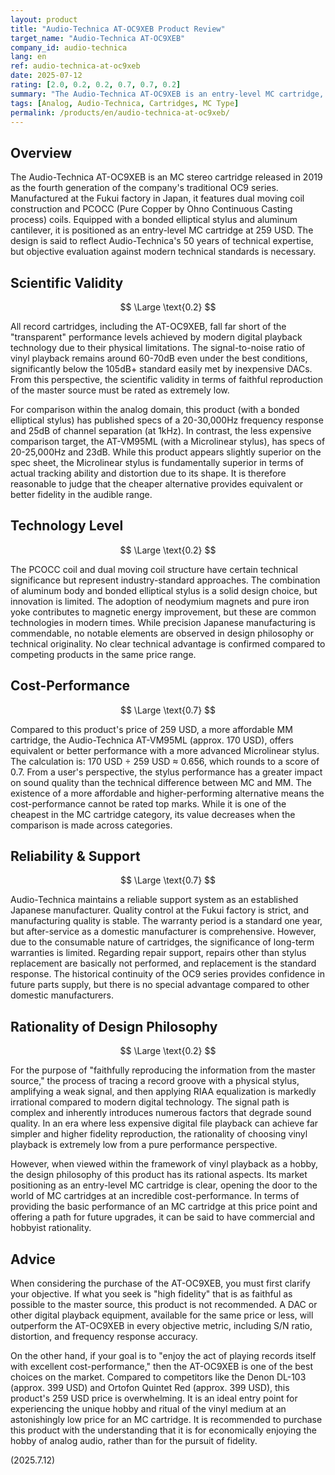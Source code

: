 ```yaml
---
layout: product
title: "Audio-Technica AT-OC9XEB Product Review"
target_name: "Audio-Technica AT-OC9XEB"
company_id: audio-technica
lang: en
ref: audio-technica-at-oc9xeb
date: 2025-07-12
rating: [2.0, 0.2, 0.2, 0.7, 0.7, 0.2]
summary: "The Audio-Technica AT-OC9XEB is an entry-level MC cartridge, but its cost-performance is limited due to the existence of more affordable and higher-performing MM cartridges. It's an option for enjoying the hobby of vinyl playback, not for pursuing high fidelity."
tags: [Analog, Audio-Technica, Cartridges, MC Type]
permalink: /products/en/audio-technica-at-oc9xeb/
---
```

## Overview

The Audio-Technica AT-OC9XEB is an MC stereo cartridge released in 2019 as the fourth generation of the company's traditional OC9 series. Manufactured at the Fukui factory in Japan, it features dual moving coil construction and PCOCC (Pure Copper by Ohno Continuous Casting process) coils. Equipped with a bonded elliptical stylus and aluminum cantilever, it is positioned as an entry-level MC cartridge at 259 USD. The design is said to reflect Audio-Technica's 50 years of technical expertise, but objective evaluation against modern technical standards is necessary.

## Scientific Validity

$$ \Large \text{0.2} $$

All record cartridges, including the AT-OC9XEB, fall far short of the "transparent" performance levels achieved by modern digital playback technology due to their physical limitations. The signal-to-noise ratio of vinyl playback remains around 60-70dB even under the best conditions, significantly below the 105dB+ standard easily met by inexpensive DACs. From this perspective, the scientific validity in terms of faithful reproduction of the master source must be rated as extremely low.

For comparison within the analog domain, this product (with a bonded elliptical stylus) has published specs of a 20-30,000Hz frequency response and 25dB of channel separation (at 1kHz). In contrast, the less expensive comparison target, the AT-VM95ML (with a Microlinear stylus), has specs of 20-25,000Hz and 23dB. While this product appears slightly superior on the spec sheet, the Microlinear stylus is fundamentally superior in terms of actual tracking ability and distortion due to its shape. It is therefore reasonable to judge that the cheaper alternative provides equivalent or better fidelity in the audible range.

## Technology Level

$$ \Large \text{0.2} $$

The PCOCC coil and dual moving coil structure have certain technical significance but represent industry-standard approaches. The combination of aluminum body and bonded elliptical stylus is a solid design choice, but innovation is limited. The adoption of neodymium magnets and pure iron yoke contributes to magnetic energy improvement, but these are common technologies in modern times. While precision Japanese manufacturing is commendable, no notable elements are observed in design philosophy or technical originality. No clear technical advantage is confirmed compared to competing products in the same price range.

## Cost-Performance

$$ \Large \text{0.7} $$

Compared to this product's price of 259 USD, a more affordable MM cartridge, the Audio-Technica AT-VM95ML (approx. 170 USD), offers equivalent or better performance with a more advanced Microlinear stylus. The calculation is: 170 USD ÷ 259 USD ≈ 0.656, which rounds to a score of 0.7. From a user's perspective, the stylus performance has a greater impact on sound quality than the technical difference between MC and MM. The existence of a more affordable and higher-performing alternative means the cost-performance cannot be rated top marks. While it is one of the cheapest in the MC cartridge category, its value decreases when the comparison is made across categories.

## Reliability & Support

$$ \Large \text{0.7} $$

Audio-Technica maintains a reliable support system as an established Japanese manufacturer. Quality control at the Fukui factory is strict, and manufacturing quality is stable. The warranty period is a standard one year, but after-service as a domestic manufacturer is comprehensive. However, due to the consumable nature of cartridges, the significance of long-term warranties is limited. Regarding repair support, repairs other than stylus replacement are basically not performed, and replacement is the standard response. The historical continuity of the OC9 series provides confidence in future parts supply, but there is no special advantage compared to other domestic manufacturers.

## Rationality of Design Philosophy

$$ \Large \text{0.2} $$

For the purpose of "faithfully reproducing the information from the master source," the process of tracing a record groove with a physical stylus, amplifying a weak signal, and then applying RIAA equalization is markedly irrational compared to modern digital technology. The signal path is complex and inherently introduces numerous factors that degrade sound quality. In an era where less expensive digital file playback can achieve far simpler and higher fidelity reproduction, the rationality of choosing vinyl playback is extremely low from a pure performance perspective.

However, when viewed within the framework of vinyl playback as a hobby, the design philosophy of this product has its rational aspects. Its market positioning as an entry-level MC cartridge is clear, opening the door to the world of MC cartridges at an incredible cost-performance. In terms of providing the basic performance of an MC cartridge at this price point and offering a path for future upgrades, it can be said to have commercial and hobbyist rationality.

## Advice

When considering the purchase of the AT-OC9XEB, you must first clarify your objective. If what you seek is "high fidelity" that is as faithful as possible to the master source, this product is not recommended. A DAC or other digital playback equipment, available for the same price or less, will outperform the AT-OC9XEB in every objective metric, including S/N ratio, distortion, and frequency response accuracy.

On the other hand, if your goal is to "enjoy the act of playing records itself with excellent cost-performance," then the AT-OC9XEB is one of the best choices on the market. Compared to competitors like the Denon DL-103 (approx. 399 USD) and Ortofon Quintet Red (approx. 399 USD), this product's 259 USD price is overwhelming. It is an ideal entry point for experiencing the unique hobby and ritual of the vinyl medium at an astonishingly low price for an MC cartridge. It is recommended to purchase this product with the understanding that it is for economically enjoying the hobby of analog audio, rather than for the pursuit of fidelity.

(2025.7.12)
